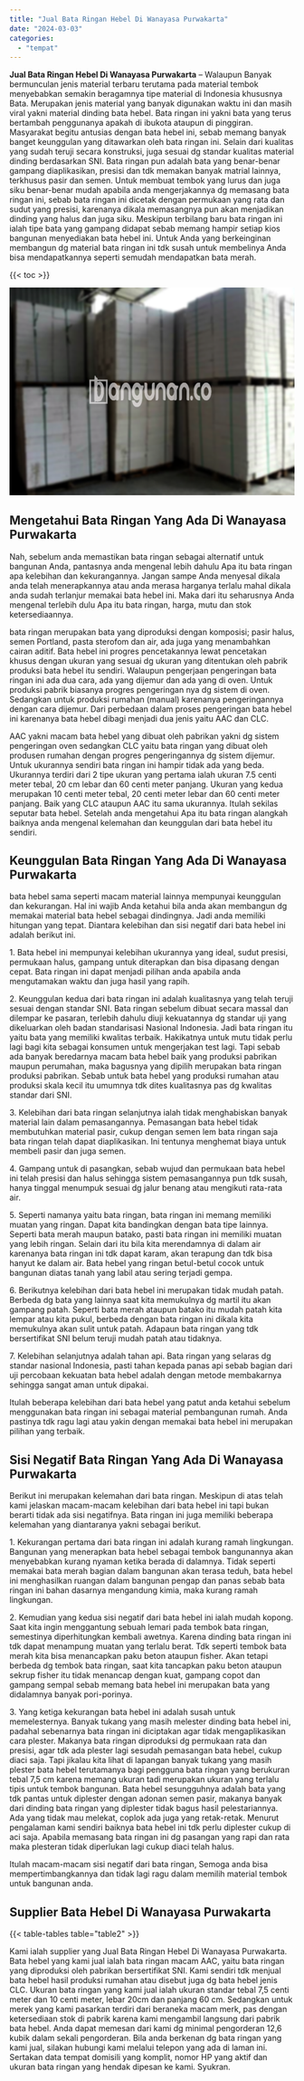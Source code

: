 ```yaml
---
title: "Jual Bata Ringan Hebel Di Wanayasa Purwakarta"
date: "2024-03-03"
categories: 
  - "tempat"
---
```


**Jual Bata Ringan Hebel Di Wanayasa Purwakarta** – Walaupun Banyak bermunculan jenis material terbaru terutama pada material tembok menyebabkan semakin beragamnya tipe material di Indonesia khususnya Bata. Merupakan jenis material yang banyak digunakan waktu ini dan masih viral yakni material dinding bata hebel. Bata ringan ini yakni bata yang terus bertambah penggunanya apakah di ibukota ataupun di pinggiran. Masyarakat begitu antusias dengan bata hebel ini, sebab memang banyak banget keunggulan yang ditawarkan oleh bata ringan ini. Selain dari kualitas yang sudah teruji secara konstruksi, juga sesuai dg standar kualitas material dinding berdasarkan SNI. Bata ringan pun adalah bata yang benar-benar gampang diaplikasikan, presisi dan tdk memakan banyak matrial lainnya, terkhusus pasir dan semen. Untuk membuat tembok yang lurus dan juga siku benar-benar mudah apabila anda mengerjakannya dg memasang bata ringan ini, sebab bata ringan ini dicetak dengan permukaan yang rata dan sudut yang presisi, karenanya dikala memasangnya pun akan menjadikan dinding yang halus dan juga siku. Meskipun terbilang baru bata ringan ini ialah tipe bata yang gampang didapat sebab memang hampir setiap kios bangunan menyediakan bata hebel ini. Untuk Anda yang berkeinginan membangun dg material bata ringan ini tdk susah untuk membelinya Anda bisa mendapatkannya seperti semudah mendapatkan bata merah.

{{< toc >}}

![Jual Bata Ringan Hebel Di Wanayasa Purwakarta](/images/jual-hebel-murah-38.png)

## Mengetahui Bata Ringan Yang Ada Di Wanayasa Purwakarta

Nah, sebelum anda memastikan bata ringan sebagai alternatif untuk bangunan Anda, pantasnya anda mengenal lebih dahulu Apa itu bata ringan apa kelebihan dan kekurangannya. Jangan sampe Anda menyesal dikala anda telah menerapkannya atau anda merasa harganya terlalu mahal dikala anda sudah terlanjur memakai bata hebel ini. Maka dari itu seharusnya Anda mengenal terlebih dulu Apa itu bata ringan, harga, mutu dan stok ketersediaannya.

bata ringan merupakan bata yang diproduksi dengan komposisi; pasir halus, semen Portland, pasta sterofom dan air, ada juga yang menambahkan cairan aditif. Bata hebel ini progres pencetakannya lewat pencetakan khusus dengan ukuran yang sesuai dg ukuran yang ditentukan oleh pabrik produksi bata hebel itu sendiri. Walaupun pengerjaan pengeringan bata ringan ini ada dua cara, ada yang dijemur dan ada yang di oven. Untuk produksi pabrik biasanya progres pengeringan nya dg sistem di oven. Sedangkan untuk produksi rumahan (manual) karenanya pengeringannya dengan cara dijemur. Dari perbedaan dalam proses pengeringan bata hebel ini karenanya bata hebel dibagi menjadi dua jenis yaitu AAC dan CLC.

AAC yakni macam bata hebel yang dibuat oleh pabrikan yakni dg sistem pengeringan oven sedangkan CLC yaitu bata ringan yang dibuat oleh produsen rumahan dengan progres pengeringannya dg sistem dijemur. Untuk ukurannya sendiri bata ringan ini hampir tidak ada yang beda. Ukurannya terdiri dari 2 tipe ukuran yang pertama ialah ukuran 7.5 centi meter tebal, 20 cm lebar dan 60 centi meter panjang. Ukuran yang kedua merupakan 10 centi meter tebal, 20 centi meter lebar dan 60 centi meter panjang. Baik yang CLC ataupun AAC itu sama ukurannya. Itulah sekilas seputar bata hebel. Setelah anda mengetahui Apa itu bata ringan alangkah baiknya anda mengenal kelemahan dan keunggulan dari bata hebel itu sendiri.

## Keunggulan Bata Ringan Yang Ada Di Wanayasa Purwakarta

bata hebel sama seperti macam material lainnya mempunyai keunggulan dan kekurangan. Hal ini wajib Anda ketahui bila anda akan membangun dg memakai material bata hebel sebagai dindingnya. Jadi anda memiliki hitungan yang tepat. Diantara kelebihan dan sisi negatif dari bata hebel ini adalah berikut ini.

1\. Bata hebel ini mempunyai kelebihan ukurannya yang ideal, sudut presisi, permukaan halus, gampang untuk diterapkan dan bisa dipasang dengan cepat. Bata ringan ini dapat menjadi pilihan anda apabila anda mengutamakan waktu dan juga hasil yang rapih.

2\. Keunggulan kedua dari bata ringan ini adalah kualitasnya yang telah teruji sesuai dengan standar SNI. Bata ringan sebelum dibuat secara massal dan dilempar ke pasaran, terlebih dahulu diuji kekuatannya dg standar uji yang dikeluarkan oleh badan standarisasi Nasional Indonesia. Jadi bata ringan itu yaitu bata yang memiliki kwalitas terbaik. Hakikatnya untuk mutu tidak perlu lagi bagi kita sebagai konsumen untuk mengerjakan test lagi. Tapi sebab ada banyak beredarnya macam bata hebel baik yang produksi pabrikan maupun perumahan, maka bagusnya yang dipilih merupakan bata ringan produksi pabrikan. Sebab untuk bata hebel yang produksi rumahan atau produksi skala kecil itu umumnya tdk dites kualitasnya pas dg kwalitas standar dari SNI.

3\. Kelebihan dari bata ringan selanjutnya ialah tidak menghabiskan banyak material lain dalam pemasangannya. Pemasangan bata hebel tidak membutuhkan material pasir, cukup dengan semen lem bata ringan saja bata ringan telah dapat diaplikasikan. Ini tentunya menghemat biaya untuk membeli pasir dan juga semen.

4\. Gampang untuk di pasangkan, sebab wujud dan permukaan bata hebel ini telah presisi dan halus sehingga sistem pemasangannya pun tdk susah, hanya tinggal menumpuk sesuai dg jalur benang atau mengikuti rata-rata air.

5\. Seperti namanya yaitu bata ringan, bata ringan ini memang memiliki muatan yang ringan. Dapat kita bandingkan dengan bata tipe lainnya. Seperti bata merah maupun batako, pasti bata ringan ini memiliki muatan yang lebih ringan. Selain dari itu bila kita merendamnya di dalam air karenanya bata ringan ini tdk dapat karam, akan terapung dan tdk bisa hanyut ke dalam air. Bata hebel yang ringan betul-betul cocok untuk bangunan diatas tanah yang labil atau sering terjadi gempa.

6\. Berikutnya kelebihan dari bata hebel ini merupakan tidak mudah patah. Berbeda dg bata yang lainnya saat kita memukulnya dg martil itu akan gampang patah. Seperti bata merah ataupun batako itu mudah patah kita lempar atau kita pukul, berbeda dengan bata ringan ini dikala kita memukulnya akan sulit untuk patah. Adapaun bata ringan yang tdk bersertifikat SNI belum teruji mudah patah atau tidaknya.

7\. Kelebihan selanjutnya adalah tahan api. Bata ringan yang selaras dg standar nasional Indonesia, pasti tahan kepada panas api sebab bagian dari uji percobaan kekuatan bata hebel adalah dengan metode membakarnya sehingga sangat aman untuk dipakai.

Itulah beberapa kelebihan dari bata hebel yang patut anda ketahui sebelum menggunakan bata ringan ini sebagai material pembangunan rumah. Anda pastinya tdk ragu lagi atau yakin dengan memakai bata hebel ini merupakan pilihan yang terbaik.

## Sisi Negatif Bata Ringan Yang Ada Di Wanayasa Purwakarta

Berikut ini merupakan kelemahan dari bata ringan. Meskipun di atas telah kami jelaskan macam-macam kelebihan dari bata hebel ini tapi bukan berarti tidak ada sisi negatifnya. Bata ringan ini juga memiliki beberapa kelemahan yang diantaranya yakni sebagai berikut.

1\. Kekurangan pertama dari bata ringan ini adalah kurang ramah lingkungan. Bangunan yang menerapkan bata hebel sebagai tembok bangunannya akan menyebabkan kurang nyaman ketika berada di dalamnya. Tidak seperti memakai bata merah bagian dalam bangunan akan terasa teduh, bata hebel ini menghasilkan ruangan dalam bangunan pengap dan panas sebab bata ringan ini bahan dasarnya mengandung kimia, maka kurang ramah lingkungan.

2\. Kemudian yang kedua sisi negatif dari bata hebel ini ialah mudah kopong. Saat kita ingin menggantung sebuah lemari pada tembok bata ringan, semestinya diperhitungkan kembali awetnya. Karena dinding bata ringan ini tdk dapat menampung muatan yang terlalu berat. Tdk seperti tembok bata merah kita bisa menancapkan paku beton ataupun fisher. Akan tetapi berbeda dg tembok bata ringan, saat kita tancapkan paku beton ataupun sekrup fisher itu tidak menancap dengan kuat, gampang copot dan gampang sempal sebab memang bata hebel ini merupakan bata yang didalamnya banyak pori-porinya.

3\. Yang ketiga kekurangan bata hebel ini adalah susah untuk memelesternya. Banyak tukang yang masih melester dinding bata hebel ini, padahal sebenarnya bata ringan ini diciptakan agar tidak mengaplikasikan cara plester. Makanya bata ringan diproduksi dg permukaan rata dan presisi, agar tdk ada plester lagi sesudah pemasangan bata hebel, cukup diaci saja. Tapi jikalau kita lihat di lapangan banyak tukang yang masih plester bata hebel terutamanya bagi pengguna bata ringan yang berukuran tebal 7,5 cm karena memang ukuran tadi merupakan ukuran yang terlalu tipis untuk tembok bangunan. Bata hebel sesungguhnya adalah bata yang tdk pantas untuk diplester dengan adonan semen pasir, makanya banyak dari dinding bata ringan yang diplester tidak bagus hasil pelestariannya. Ada yang tidak mau melekat, coplok ada juga yang retak-retak. Menurut pengalaman kami sendiri baiknya bata hebel ini tdk perlu diplester cukup di aci saja. Apabila memasang bata ringan ini dg pasangan yang rapi dan rata maka plesteran tidak diperlukan lagi cukup diaci telah halus.

Itulah macam-macam sisi negatif dari bata ringan, Semoga anda bisa mempertimbangkannya dan tidak lagi ragu dalam memilih material tembok untuk bangunan anda.

## Supplier Bata Hebel Di Wanayasa Purwakarta

{{< table-tables table="table2" >}}

Kami ialah supplier yang Jual Bata Ringan Hebel Di Wanayasa Purwakarta. Bata hebel yang kami jual ialah bata ringan macam AAC, yaitu bata ringan yang diproduksi oleh pabrikan bersertifikat SNI. Kami sendiri tdk menjual bata hebel hasil produksi rumahan atau disebut juga dg bata hebel jenis CLC. Ukuran bata ringan yang kami jual ialah ukuran standar tebal 7,5 centi meter dan 10 centi meter, lebar 20cm dan panjang 60 cm. Sedangkan untuk merek yang kami pasarkan terdiri dari beraneka macam merk, pas dengan ketersediaan stok di pabrik karena kami mengambil langsung dari pabrik bata hebel. Anda dapat memesan dari kami dg minimal pengorderan 12,6 kubik dalam sekali pengorderan. Bila anda berkenan dg bata ringan yang kami jual, silakan hubungi kami melalui telepon yang ada di laman ini. Sertakan data tempat domisili yang komplit, nomor HP yang aktif dan ukuran bata ringan yang hendak dipesan ke kami. Syukran.
